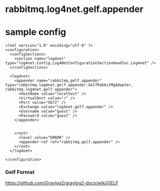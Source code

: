 rabbitmq.log4net.gelf.appender
==============================

sample config
=============

```  
<?xml version="1.0" encoding="utf-8" ?>
<configuration>
  <configSections>
    <section name="log4net" type="log4net.Config.Log4NetConfigurationSectionHandler,Log4net" />
  </configSections>
  
  <log4net>
    <appender name="rabbitmq.gelf.appender" type="rabbitmq.log4net.gelf.appender.GelfRabbitMqAdapter, rabbitmq.log4net.gelf.appender">
      <HostName value="localhost" />
      <VirtualHost value="/" />
      <Port value="5672" />
      <Exchange value="log4net.gelf.appender" />
      <Username value="guest" />
      <Password value="guest" />
    </appender>

   
    <root>
      <level value="ERROR" />
      <appender-ref ref="rabbitmq.gelf.appender" />
    </root>
  </log4net>

</configuration>
```  


### Gelf Format 
https://github.com/Graylog2/graylog2-docs/wiki/GELF